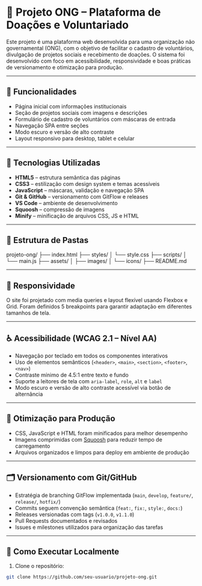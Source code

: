 # 🌱 Projeto ONG – Plataforma de Doações e Voluntariado

Este projeto é uma plataforma web desenvolvida para uma organização não governamental (ONG), com o objetivo de facilitar o cadastro de voluntários, divulgação de projetos sociais e recebimento de doações. O sistema foi desenvolvido com foco em acessibilidade, responsividade e boas práticas de versionamento e otimização para produção.

---

## 🚀 Funcionalidades

- Página inicial com informações institucionais
- Seção de projetos sociais com imagens e descrições
- Formulário de cadastro de voluntários com máscaras de entrada
- Navegação SPA entre seções
- Modo escuro e versão de alto contraste
- Layout responsivo para desktop, tablet e celular

---

## 🧰 Tecnologias Utilizadas

- **HTML5** – estrutura semântica das páginas
- **CSS3** – estilização com design system e temas acessíveis
- **JavaScript** – máscaras, validação e navegação SPA
- **Git & GitHub** – versionamento com GitFlow e releases
- **VS Code** – ambiente de desenvolvimento
- **Squoosh** – compressão de imagens
- **Minify** – minificação de arquivos CSS, JS e HTML

---

## 📁 Estrutura de Pastas
projeto-ong/ ├── index.html ├── styles/ │   └── style.css ├── scripts/ │   └── main.js ├── assets/ │   ├── images/ │   └── icons/ ├── README.md


---

## 📱 Responsividade

O site foi projetado com media queries e layout flexível usando Flexbox e Grid. Foram definidos 5 breakpoints para garantir adaptação em diferentes tamanhos de tela.

---

## ♿ Acessibilidade (WCAG 2.1 – Nível AA)

- Navegação por teclado em todos os componentes interativos
- Uso de elementos semânticos (`<header>`, `<main>`, `<section>`, `<footer>`, `<nav>`)
- Contraste mínimo de 4.5:1 entre texto e fundo
- Suporte a leitores de tela com `aria-label`, `role`, `alt` e `label`
- Modo escuro e versão de alto contraste acessível via botão de alternância

---

## 🧪 Otimização para Produção

- CSS, JavaScript e HTML foram minificados para melhor desempenho
- Imagens comprimidas com [Squoosh](https://squoosh.app) para reduzir tempo de carregamento
- Arquivos organizados e limpos para deploy em ambiente de produção

---

## 🗂️ Versionamento com Git/GitHub

- Estratégia de branching GitFlow implementada (`main`, `develop`, `feature/`, `release/`, `hotfix/`)
- Commits seguem convenção semântica (`feat:`, `fix:`, `style:`, `docs:`)
- Releases versionadas com tags (`v1.0.0`, `v1.1.0`)
- Pull Requests documentados e revisados
- Issues e milestones utilizados para organização das tarefas

---

## 📎 Como Executar Localmente

1. Clone o repositório:
```bash
git clone https://github.com/seu-usuario/projeto-ong.git